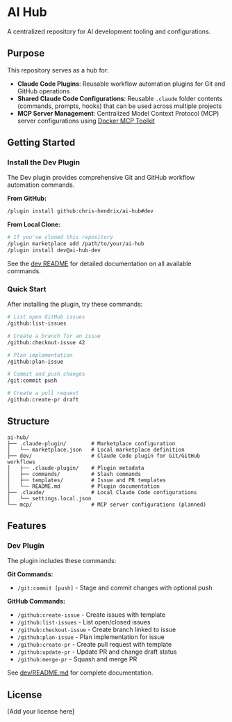 # AI Hub

A centralized repository for AI development tooling and configurations.

## Purpose

This repository serves as a hub for:

- **Claude Code Plugins**: Reusable workflow automation plugins for Git and GitHub operations
- **Shared Claude Code Configurations**: Reusable `.claude` folder contents (commands, prompts, hooks) that can be used across multiple projects
- **MCP Server Management**: Centralized Model Context Protocol (MCP) server configurations using [Docker MCP Toolkit](https://docs.docker.com/ai/mcp-catalog-and-toolkit/toolkit/)

## Getting Started

### Install the Dev Plugin

The Dev plugin provides comprehensive Git and GitHub workflow automation commands.

**From GitHub:**
```bash
/plugin install github:chris-hendrix/ai-hub#dev
```

**From Local Clone:**
```bash
# If you've cloned this repository
/plugin marketplace add /path/to/your/ai-hub
/plugin install dev@ai-hub-dev
```

See the [dev README](./dev/README.md) for detailed documentation on all available commands.

### Quick Start

After installing the plugin, try these commands:

```bash
# List open GitHub issues
/github:list-issues

# Create a branch for an issue
/github:checkout-issue 42

# Plan implementation
/github:plan-issue

# Commit and push changes
/git:commit push

# Create a pull request
/github:create-pr draft
```

## Structure

```
ai-hub/
├── .claude-plugin/        # Marketplace configuration
│   └── marketplace.json   # Local marketplace definition
├── dev/                   # Claude Code plugin for Git/GitHub workflows
│   ├── .claude-plugin/    # Plugin metadata
│   ├── commands/          # Slash commands
│   ├── templates/         # Issue and PR templates
│   └── README.md          # Plugin documentation
├── .claude/               # Local Claude Code configurations
│   └── settings.local.json
└── mcp/                   # MCP server configurations (planned)
```

## Features

### Dev Plugin

The plugin includes these commands:

**Git Commands:**
- `/git:commit [push]` - Stage and commit changes with optional push

**GitHub Commands:**
- `/github:create-issue` - Create issues with template
- `/github:list-issues` - List open/closed issues
- `/github:checkout-issue` - Create branch linked to issue
- `/github:plan-issue` - Plan implementation for issue
- `/github:create-pr` - Create pull request with template
- `/github:update-pr` - Update PR and change draft status
- `/github:merge-pr` - Squash and merge PR

See [dev/README.md](./dev/README.md) for complete documentation.

## License

[Add your license here]
